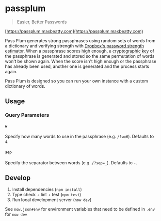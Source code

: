 # passplum

> Easier, Better Passwords

[https://passplum.maxbeatty.com](https://passplum.maxbeatty.com)

Pass Plum generates strong passphrases using random sets of words from a dictionary and verifying strength with [Dropbox's password strength estimator](https://github.com/dropbox/zxcvbn). When a passphrase scores high enough, a [cryptographic key](https://en.wikipedia.org/wiki/PBKDF2) of the passphrase is generated and stored so the same permutation of words won't be shown again. When the score isn't high enough or the passphrase has already been used, another one is generated and the process starts again.

Pass Plum is designed so you can run your own instance with a custom dictionary of words.

## Usage

### Query Parameters

#### `w`

Specify how many words to use in the passphrase (e.g. `/?w=6`). Defaults to `4`.

#### `sep`

Specify the separator between words (e.g. `/?sep=_`). Defaults to `-`.

## Develop

1. Install dependencies (`npm install`)
2. Type check + lint + test (`npm test`)
3. Run local development server (`now dev`)

See `now.json#env` for environment variables that need to be defined in `.env` for `now dev`
